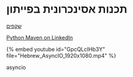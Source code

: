 # תכנות אסינכרונית בפייתון


[שקפים](https://code-maven.com/slides/python/async)

[Python Maven on LinkedIn](https://www.linkedin.com/showcase/code-maven-python/)


{% embed youtube id="GpcQLcIHb3Y" file="Hebrew_AsyncIO_1920x1080.mp4" %}

asyncio

